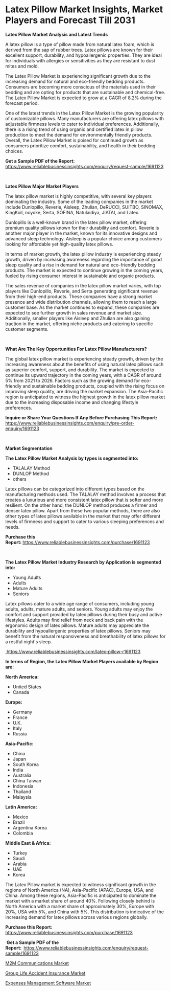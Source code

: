 <p><h1>Latex Pillow Market Insights, Market Players and Forecast Till 2031</h1></p><p><strong>Latex Pillow Market Analysis and Latest Trends</strong></p>
<p><p>A latex pillow is a type of pillow made from natural latex foam, which is derived from the sap of rubber trees. Latex pillows are known for their excellent support, durability, and hypoallergenic properties. They are ideal for individuals with allergies or sensitivities as they are resistant to dust mites and mold.</p><p>The Latex Pillow Market is experiencing significant growth due to the increasing demand for natural and eco-friendly bedding products. Consumers are becoming more conscious of the materials used in their bedding and are opting for products that are sustainable and chemical-free. The Latex Pillow Market is expected to grow at a CAGR of 8.2% during the forecast period. </p><p>One of the latest trends in the Latex Pillow Market is the growing popularity of customizable pillows. Many manufacturers are offering latex pillows with adjustable firmness levels to cater to individual preferences. Additionally, there is a rising trend of using organic and certified latex in pillow production to meet the demand for environmentally friendly products. Overall, the Latex Pillow Market is poised for continued growth as consumers prioritize comfort, sustainability, and health in their bedding choices.</p></p>
<p><strong>Get a Sample PDF of the Report:&nbsp;</strong> <a href="https://www.reliablebusinessinsights.com/enquiry/request-sample/1691123">https://www.reliablebusinessinsights.com/enquiry/request-sample/1691123</a></p>
<p>&nbsp;</p>
<p><strong>Latex Pillow Major Market Players</strong></p>
<p><p>The latex pillow market is highly competitive, with several key players dominating the industry. Some of the leading companies in the market include Dunlopillo, Reverie, Aisleep, Zhulian, DeRUCCI, SUITBO, SINOMAX, KingKoil, noyoke, Serta, SOFINA, Natulaidiya, JIATAI, and Latex.</p><p>Dunlopillo is a well-known brand in the latex pillow market, offering premium quality pillows known for their durability and comfort. Reverie is another major player in the market, known for its innovative designs and advanced sleep technology. Aisleep is a popular choice among customers looking for affordable yet high-quality latex pillows.</p><p>In terms of market growth, the latex pillow industry is experiencing steady growth, driven by increasing awareness regarding the importance of good sleep quality and a rise in demand for natural and eco-friendly bedding products. The market is expected to continue growing in the coming years, fueled by rising consumer interest in sustainable and organic products.</p><p>The sales revenue of companies in the latex pillow market varies, with top players like Dunlopillo, Reverie, and Serta generating significant revenue from their high-end products. These companies have a strong market presence and wide distribution channels, allowing them to reach a large customer base. As the market continues to expand, these companies are expected to see further growth in sales revenue and market size. Additionally, smaller players like Aisleep and Zhulian are also gaining traction in the market, offering niche products and catering to specific customer segments.</p></p>
<p>&nbsp;</p>
<p><strong>What Are The Key Opportunities For Latex Pillow Manufacturers?</strong></p>
<p><p>The global latex pillow market is experiencing steady growth, driven by the increasing awareness about the benefits of using natural latex pillows such as superior comfort, support, and durability. The market is expected to continue its upward trajectory in the coming years, with a CAGR of around 5% from 2021 to 2026. Factors such as the growing demand for eco-friendly and sustainable bedding products, coupled with the rising focus on improving sleep quality, are driving the market expansion. The Asia-Pacific region is anticipated to witness the highest growth in the latex pillow market due to the increasing disposable income and changing lifestyle preferences.</p></p>
<p><strong>Inquire or Share Your Questions If Any Before Purchasing This Report:</strong> <a href="https://www.reliablebusinessinsights.com/enquiry/pre-order-enquiry/1691123">https://www.reliablebusinessinsights.com/enquiry/pre-order-enquiry/1691123</a></p>
<p>&nbsp;</p>
<p><strong>Market Segmentation</strong></p>
<p><strong>The Latex Pillow Market Analysis by types is segmented into:</strong></p>
<p><ul><li>TALALAY Method</li><li>DUNLOP Method</li><li>others</li></ul></p>
<p><p>Latex pillows can be categorized into different types based on the manufacturing methods used. The TALALAY method involves a process that creates a luxurious and more consistent latex pillow that is softer and more resilient. On the other hand, the DUNLOP method produces a firmer and denser latex pillow. Apart from these two popular methods, there are also other types of latex pillows available in the market that may offer different levels of firmness and support to cater to various sleeping preferences and needs.</p></p>
<p><strong>Purchase this Report:&nbsp;</strong><a href="https://www.reliablebusinessinsights.com/purchase/1691123">https://www.reliablebusinessinsights.com/purchase/1691123</a></p>
<p>&nbsp;</p>
<p><strong>The Latex Pillow Market Industry Research by Application is segmented into:</strong></p>
<p><ul><li>Young Adults</li><li>Adults</li><li>Mature Adults</li><li>Seniors</li></ul></p>
<p><p>Latex pillows cater to a wide age range of consumers, including young adults, adults, mature adults, and seniors. Young adults may enjoy the comfort and support provided by latex pillows during their busy and active lifestyles. Adults may find relief from neck and back pain with the ergonomic design of latex pillows. Mature adults may appreciate the durability and hypoallergenic properties of latex pillows. Seniors may benefit from the natural responsiveness and breathability of latex pillows for a restful night's sleep.</p></p>
<p><a href="https://www.reliablebusinessinsights.com/latex-pillow-r1691123">&nbsp;https://www.reliablebusinessinsights.com/latex-pillow-r1691123</a></p>
<p><strong>In terms of Region, the Latex Pillow Market Players available by Region are:</strong></p>
<p>
    <p> <strong> North America: </strong>
        <ul>
            <li>United States</li>
            <li>Canada</li>
        </ul>
        </p> 
    <p> <strong> Europe: </strong>
        <ul>
            <li>Germany</li>
            <li>France</li>
            <li>U.K.</li>
            <li>Italy</li>
            <li>Russia</li>
        </ul>
        </p> 
    <p> <strong> Asia-Pacific: </strong>
        <ul>
            <li>China</li>
            <li>Japan</li>
            <li>South Korea</li>
            <li>India</li>
            <li>Australia</li>
            <li>China Taiwan</li>
            <li>Indonesia</li>
            <li>Thailand</li>
            <li>Malaysia</li>
        </ul>
        </p> 
    <p> <strong> Latin America: </strong>
        <ul>
            <li>Mexico</li>
            <li>Brazil</li>
            <li>Argentina Korea</li>
            <li>Colombia</li>
        </ul>
        </p> 
    <p> <strong> Middle East & Africa: </strong>
        <ul>
            <li>Turkey</li>
            <li>Saudi</li>
            <li>Arabia</li>
            <li>UAE</li>
            <li>Korea</li>
        </ul>
    </p>
    </p>
<p><p>The Latex Pillow market is expected to witness significant growth in the regions of North America (NA), Asia-Pacific (APAC), Europe, USA, and China. Among these regions, Asia-Pacific is anticipated to dominate the market with a market share of around 40%. Following closely behind is North America with a market share of approximately 30%, Europe with 20%, USA with 5%, and China with 5%. This distribution is indicative of the increasing demand for latex pillows across various regions globally.</p></p>
<p><strong>Purchase this Report: </strong><a href="https://www.reliablebusinessinsights.com/purchase/1691123">https://www.reliablebusinessinsights.com/purchase/1691123</a></p>
<p>&nbsp;<strong>Get a Sample PDF of the Report:&nbsp;&nbsp;</strong><a href="https://www.reliablebusinessinsights.com/enquiry/request-sample/1691123">https://www.reliablebusinessinsights.com/enquiry/request-sample/1691123</a></p>
<p><strong></strong></p>
<p><p><a href="https://www.linkedin.com/pulse/m2m-communications-market-trends-analysis-forecasted-period-o6w3e?trackingId=XabZK8K4m6fhy%2FcGBwi89g%3D%3D">M2M Communications Market</a></p><p><a href="https://www.linkedin.com/pulse/group-life-accident-insurance-market-analysis-sze-forecasted-db4ne?trackingId=0EQWlGTdEJ5whgof5WkHqg%3D%3D">Group Life Accident Insurance Market</a></p><p><a href="https://www.linkedin.com/pulse/expenses-management-software-market-size-cagr-trends-2024-2030-hfute?trackingId=861gRaDnxri3HEDrD6jsvw%3D%3D">Expenses Management Software Market</a></p></p>
